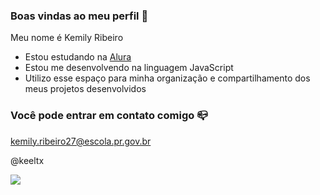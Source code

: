 ### Boas vindas ao meu perfil 💙

Meu nome é Kemily Ribeiro

- Estou estudando na [Alura](https://www.alura.com.br)
- Estou me desenvolvendo na linguagem JavaScript
- Utilizo esse espaço para minha organização e compartilhamento dos meus projetos desenvolvidos

### Você pode entrar em contato comigo 📪

kemily.ribeiro27@escola.pr.gov.br

@keeltx

![](https://media.tenor.com/E4Pv-3Z6xXQAAAAM/break-dance-people-are-awesome.gif)

